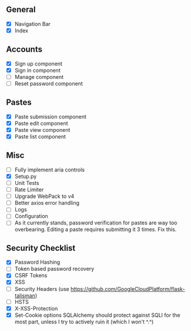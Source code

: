 ## General
* [x] Navigation Bar
* [x] Index

## Accounts
* [x] Sign up component
* [x] Sign in component
* [ ] Manage component
* [ ] Reset password component

## Pastes
* [x] Paste submission component
* [x] Paste edit component
* [x] Paste view component
* [x] Paste list component

## Misc
* [ ] Fully implement aria controls
* [x] Setup.py
* [ ] Unit Tests
* [ ] Rate Limiter
* [ ] Upgrade WebPack to v4
* [ ] Better axios error handling
* [ ] Logs
* [ ] Configuration
* [ ] As it currently stands, password verification for pastes are way too overbearing. Editing a paste requires submitting it 3 times. Fix this.

## Security Checklist
* [x] Password Hashing
* [ ] Token based password recovery
* [x] CSRF Tokens
* [x] XSS
* [ ] Security Headers (use https://github.com/GoogleCloudPlatform/flask-talisman)
* [ ] HSTS
* [x] X-XSS-Protection
* [x] Set-Cookie options
SQLAlchemy should protect against SQLI for the most part, unless I try
to actively ruin it (which I won't ^.^)